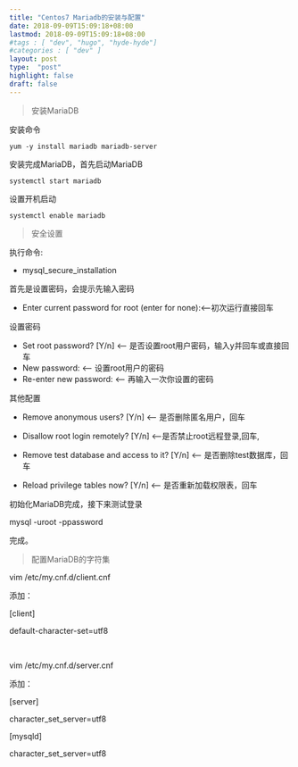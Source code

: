 ```yaml
---
title: "Centos7 Mariadb的安装与配置"
date: 2018-09-09T15:09:18+08:00
lastmod: 2018-09-09T15:09:18+08:00
#tags : [ "dev", "hugo", "hyde-hyde"]
#categories : [ "dev" ]
layout: post
type:  "post"
highlight: false
draft: false
---
```

> 安装MariaDB

安装命令
```
yum -y install mariadb mariadb-server
```

安装完成MariaDB，首先启动MariaDB
```
systemctl start mariadb
```
设置开机启动
```
systemctl enable mariadb
```
> 安全设置

执行命令:

+ mysql_secure_installation

首先是设置密码，会提示先输入密码

+ Enter current password for root (enter for none):<–初次运行直接回车

设置密码

+ Set root password? [Y/n] <– 是否设置root用户密码，输入y并回车或直接回车
+ New password: <– 设置root用户的密码
+ Re-enter new password: <– 再输入一次你设置的密码

其他配置

+ Remove anonymous users? [Y/n] <– 是否删除匿名用户，回车

+ Disallow root login remotely? [Y/n] <–是否禁止root远程登录,回车,

+ Remove test database and access to it? [Y/n] <– 是否删除test数据库，回车

+ Reload privilege tables now? [Y/n] <– 是否重新加载权限表，回车

初始化MariaDB完成，接下来测试登录

mysql -uroot -ppassword

完成。


> 配置MariaDB的字符集


vim /etc/my.cnf.d/client.cnf

添加：

[client]

default-character-set=utf8

<br/>

vim /etc/my.cnf.d/server.cnf

添加：

[server]

character_set_server=utf8

[mysqld]

character_set_server=utf8
